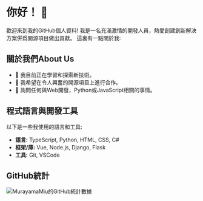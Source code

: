 # 你好！ 👋

歡迎來到我的GitHub個人資料! 我是一名充滿激情的開發人員，熱愛創建創新解決方案併爲開源項目做出貢獻。 這裏有一點關於我:

## 關於我們About Us

- 🌱 我目前正在學習和探索新技術。
- 👯 我希望在令人興奮的開源項目上進行合作。
- 💬 詢問任何與Web開發，Python或JavaScript相關的事情。

## 程式語言與開發工具

以下是一些我使用的語言和工具:

- **語言:** TypeScript, Python, HTML, CSS, C#
- **框架/庫:** Vue, Node.js, Django, Flask
- **工具:** Git, VSCode

## GitHub統計

![MurayamaMiu的GitHub統計數據](https://github-readme-stats.vercel.app/api?username=MurayamaMiu&show_icons=true&theme=radical)
